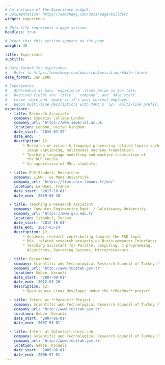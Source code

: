 ```yaml
---
# An instance of the Experience widget.
# Documentation: https://wowchemy.com/docs/page-builder/
widget: experience

# This file represents a page section.
headless: true

# Order that this section appears on the page.
weight: 40

title: Experience
subtitle:

# Date format for experience
#   Refer to https://wowchemy.com/docs/customization/#date-format
date_format: Jan 2006

# Experiences.
#   Add/remove as many `experience` items below as you like.
#   Required fields are `title`, `company`, and `date_start`.
#   Leave `date_end` empty if it's your current employer.
#   Begin multi-line descriptions with YAML's `|2-` multi-line prefix.
experience:
  - title: Research Associate
    company: Imperial College London
    company_url: 'https://www.imperial.ac.uk'
    location: London, United Kingdom
    date_start: '2019-07-22'
    date_end: ''
    description: |2-
        * Research on vision & language processing related topics such as
          image captioning, multimodal machine translation.
        * Teaching language modelling and machine translation of
          the NLP course.
        * Co-supervision of MSc. students.

  - title: PhD Student, Researcher
    company: LIUM - Le Mans Université
    company_url: 'https://lium.univ-lemans.fr/en/'
    location: Le Mans, France
    date_start: '2017-10-01'
    date_end: '2019-06-30'

  - title: Teaching & Research Assistant
    company: Computer Engineering Dept. / Galatasaray University
    company_url: 'https://www.gsu.edu.tr'
    location: Istanbul, Turkey
    date_start: '2012-10-01'
    date_end: '2017-03-14'
    description: |2-
        * Academic research contributing towards the PhD topic
        * MSc. related research projects on Brain-computer Interfaces
        * Teaching assistant for Parallel computing, C programming,
          Algorithms, Operating Systems, Microprocessors.

  - title: Researcher
    company: Scientific and Technological Research Council of Turkey (TUBITAK)
    company_url: 'http://www.tubitak.gov.tr'
    location: Gebze, Kocaeli
    date_start: '2007-09-01'
    date_end: '2012-01-20'
    description: |2-
        * Open-source Linux developer under the **Pardus** project

  - title: Intern at **Pardus** Project
    company: Scientific and Technological Research Council of Turkey (TUBITAK)
    company_url: 'http://www.tubitak.gov.tr'
    location: Gebze, Kocaeli
    date_start: '2007-06-01'
    date_end: '2007-08-01'

  - title: Intern at Optoelectronics Lab
    company: Scientific and Technological Research Council of Turkey (TUBITAK)
    company_url: 'http://www.tubitak.gov.tr'
    location: Gebze, Kocaeli
    date_start: '2006-06-01'
    date_end: '2006-07-01'
---
```

